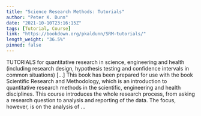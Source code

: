 ```yaml
---
title: "Science Research Methods: Tutorials"
author: "Peter K. Dunn"
date: "2021-10-10T23:16:15Z"
tags: [Tutorial, Course]
link: "https://bookdown.org/pkaldunn/SRM-tutorials/"
length_weight: "36.5%"
pinned: false
---
```


TUTORIALS for quantitative research in science, engineering and health (including research design, hypothesis testing and confidence intervals in common situations) [...] This book has been prepared for use with the book
Scientific Research and Methodology,
which is an introduction to quantitative research methods in the scientific, engineering and health disciplines. This course introduces the whole research process,
from asking a research question to analysis and reporting of the data.
The focus, however, is on the analysis of ...
